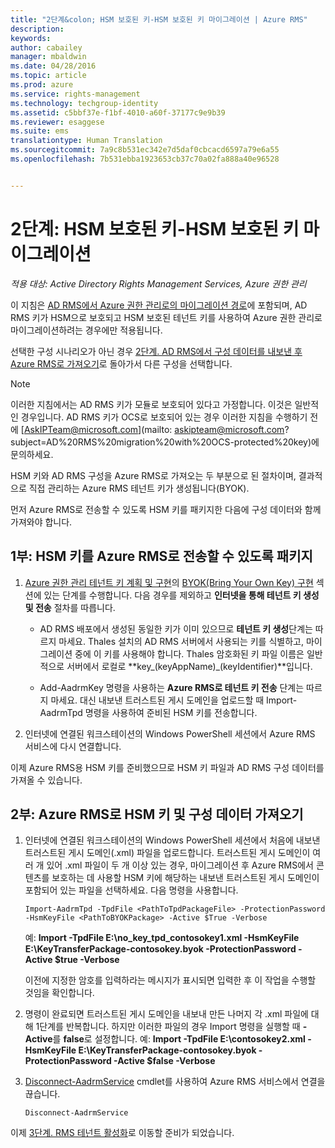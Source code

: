 ```yaml
---
title: "2단계&colon; HSM 보호된 키-HSM 보호된 키 마이그레이션 | Azure RMS"
description: 
keywords: 
author: cabailey
manager: mbaldwin
ms.date: 04/28/2016
ms.topic: article
ms.prod: azure
ms.service: rights-management
ms.technology: techgroup-identity
ms.assetid: c5bbf37e-f1bf-4010-a60f-37177c9e9b39
ms.reviewer: esaggese
ms.suite: ems
translationtype: Human Translation
ms.sourcegitcommit: 7a9c8b531ec342e7d5daf0cbcacd6597a79e6a55
ms.openlocfilehash: 7b531ebba1923653cb37c70a02fa888a40e96528


---
```


# 2단계: HSM 보호된 키-HSM 보호된 키 마이그레이션

*적용 대상: Active Directory Rights Management Services, Azure 권한 관리*


이 지침은 [AD RMS에서 Azure 권한 관리로의 마이그레이션 경로](migrate-from-ad-rms-to-azure-rms.md)에 포함되며, AD RMS 키가 HSM으로 보호되고 HSM 보호된 테넌트 키를 사용하여 Azure 권한 관리로 마이그레이션하려는 경우에만 적용됩니다. 

선택한 구성 시나리오가 아닌 경우 [2단계. AD RMS에서 구성 데이터를 내보낸 후 Azure RMS로 가져오기](migrate-from-ad-rms-phase1.md#step-2-export-configuration-data-from-ad-rms-and-import-it-to-azure-rms)로 돌아가서 다른 구성을 선택합니다.

> [!NOTE]
> 이러한 지침에서는 AD RMS 키가 모듈로 보호되어 있다고 가정합니다. 이것은 일반적인 경우입니다. AD RMS 키가 OCS로 보호되어 있는 경우 이러한 지침을 수행하기 전에 [AskIPTeam@microsoft.com](mailto: askipteam@microsoft.com?subject=AD%20RMS%20migration%20with%20OCS-protected%20key)에 문의하세요.

HSM 키와 AD RMS 구성을 Azure RMS로 가져오는 두 부분으로 된 절차이며, 결과적으로 직접 관리하는 Azure RMS 테넌트 키가 생성됩니다(BYOK).

먼저 Azure RMS로 전송할 수 있도록 HSM 키를 패키지한 다음에 구성 데이터와 함께 가져와야 합니다.

## 1부: HSM 키를 Azure RMS로 전송할 수 있도록 패키지

1.  [Azure 권한 관리 테넌트 키 계획 및 구현](plan-implement-tenant-key.md)의 [BYOK(Bring Your Own Key) 구현](plan-implement-tenant-key.md#implementing-your-azure-rights-management-tenant-key) 섹션에 있는 단계를 수행합니다. 다음 경우를 제외하고 **인터넷을 통해 테넌트 키 생성 및 전송** 절차를 따릅니다.

    -   AD RMS 배포에서 생성된 동일한 키가 이미 있으므로 **테넌트 키 생성**단계는 따르지 마세요. Thales 설치의 AD RMS 서버에서 사용되는 키를 식별하고, 마이그레이션 중에 이 키를 사용해야 합니다. Thales 암호화된 키 파일 이름은 일반적으로 서버에서 로컬로 **key_(keyAppName)_(keyIdentifier)**입니다.

    -   Add-AadrmKey 명령을 사용하는 **Azure RMS로 테넌트 키 전송** 단계는 따르지 마세요.  대신 내보낸 트러스트된 게시 도메인을 업로드할 때 Import-AadrmTpd 명령을 사용하여 준비된 HSM 키를 전송합니다.

2.  인터넷에 연결된 워크스테이션의 Windows PowerShell 세션에서 Azure RMS 서비스에 다시 연결합니다.

이제 Azure RMS용 HSM 키를 준비했으므로 HSM 키 파일과 AD RMS 구성 데이터를 가져올 수 있습니다.

## 2부: Azure RMS로 HSM 키 및 구성 데이터 가져오기

1.  인터넷에 연결된 워크스테이션의 Windows PowerShell 세션에서 처음에 내보낸 트러스트된 게시 도메인(.xml) 파일을 업로드합니다. 트러스트된 게시 도메인이 여러 개 있어 .xml 파일이 두 개 이상 있는 경우, 마이그레이션 후 Azure RMS에서 콘텐츠를 보호하는 데 사용할 HSM 키에 해당하는 내보낸 트러스트된 게시 도메인이 포함되어 있는 파일을 선택하세요. 다음 명령을 사용합니다.

    ```
    Import-AadrmTpd -TpdFile <PathToTpdPackageFile> -ProtectionPassword -HsmKeyFile <PathToBYOKPackage> -Active $True -Verbose
    ```
    예: **Import -TpdFile E:\no_key_tpd_contosokey1.xml  -HsmKeyFile E:\KeyTransferPackage-contosokey.byok -ProtectionPassword -Active $true -Verbose**

    이전에 지정한 암호를 입력하라는 메시지가 표시되면 입력한 후 이 작업을 수행할 것임을 확인합니다.

2.  명령이 완료되면 트러스트된 게시 도메인을 내보내 만든 나머지 각 .xml 파일에 대해 1단계를 반복합니다. 하지만 이러한 파일의 경우 Import 명령을 실행할 때 **-Active**를 **false**로 설정합니다.  예: **Import -TpdFile E:\contosokey2.xml -HsmKeyFile E:\KeyTransferPackage-contosokey.byok -ProtectionPassword -Active $false -Verbose**

3.  [Disconnect-AadrmService](http://msdn.microsoft.com/library/windowsazure/dn629416.aspx) cmdlet를 사용하여 Azure RMS 서비스에서 연결을 끊습니다.

    ```
    Disconnect-AadrmService
    ```

이제 [3단계. RMS 테넌트 활성화](migrate-from-ad-rms-phase1.md#step-3-activate-your-rms-tenant)로 이동할 준비가 되었습니다.




<!--HONumber=Jul16_HO3-->


